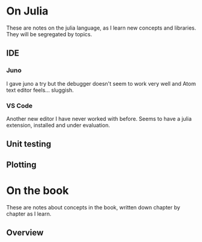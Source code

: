 # On Julia
These are notes on the julia language, as I learn new concepts and libraries. They will be segregated by topics. 
## IDE
### Juno
I gave juno a try but the debugger doesn't seem to work very well and Atom text editor feels... sluggish. 

### VS Code
Another new editor I have never worked with before. Seems to have a julia extension, installed and under evaluation. 
## Unit testing

## Plotting

# On the book
These are notes about concepts in the book, written down chapter by chapter as I learn. 
## Overview

